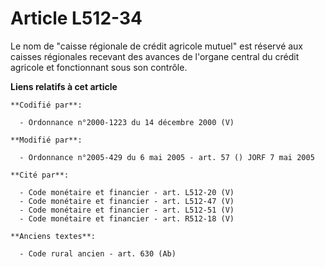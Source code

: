 # Article L512-34

Le nom de "caisse régionale de crédit agricole mutuel" est réservé aux caisses régionales recevant des avances de l'organe
central du crédit agricole et fonctionnant sous son contrôle.

**Liens relatifs à cet article**

	**Codifié par**:

	  - Ordonnance n°2000-1223 du 14 décembre 2000 (V)

	**Modifié par**:

	  - Ordonnance n°2005-429 du 6 mai 2005 - art. 57 () JORF 7 mai 2005

	**Cité par**:

	  - Code monétaire et financier - art. L512-20 (V)
	  - Code monétaire et financier - art. L512-47 (V)
	  - Code monétaire et financier - art. L512-51 (V)
	  - Code monétaire et financier - art. R512-18 (V)

	**Anciens textes**:

	  - Code rural ancien - art. 630 (Ab)
